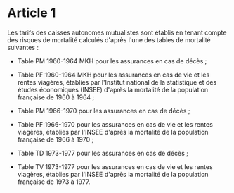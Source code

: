 # Article 1

Les tarifs des caisses autonomes mutualistes sont établis en tenant compte des risques de mortalité calculés d'après l'une des tables de mortalité suivantes :

- Table PM 1960-1964 MKH pour les assurances en cas de décès ;

- Table PF 1960-1964 MKH pour les assurances en cas de vie et les rentes viagères, établies par l'Institut national de la statistique et des études économiques (INSEE) d'après la mortalité de la population française de 1960 à 1964 ;

- Table PM 1966-1970 pour les assurances en cas de décès ;

- Table PF 1966-1970 pour les assurances en cas de vie et les rentes viagères, établies par l'INSEE d'après la mortalité de la population française de 1966 à 1970 ;

- Table TD 1973-1977 pour les assurances en cas de décès ;

- Table TV 1973-1977 pour les assurances en cas de vie et les rentes viagères, établies par l'INSEE d'après la mortalité de la population française de 1973 à 1977.
